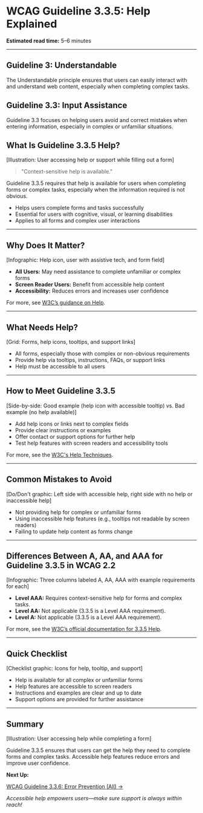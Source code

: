 <!--
title: WCAG Guideline 3.3.5: Help Explained
series: Making the Web Accessible for All
description: A practical guide to WCAG Guideline 3.3.5 (Help)—what it means, why it matters, and how to provide accessible help for users completing forms and complex tasks.
keywords: wcag 3.3.5, help, accessibility, web standards, user assistance, user experience
image: wcag-3-3-5-help.png
imageAlt: Illustration of a user accessing help or support while filling out a form
status: draft
-->

# **WCAG Guideline 3.3.5: Help Explained**

**Estimated read time:** 5–6 minutes

---

## **Guideline 3: Understandable**

The Understandable principle ensures that users can easily interact with and understand web content, especially when completing complex tasks.

## **Guideline 3.3: Input Assistance**

Guideline 3.3 focuses on helping users avoid and correct mistakes when entering information, especially in complex or unfamiliar situations.

## **What Is Guideline 3.3.5 Help?**

[Illustration: User accessing help or support while filling out a form]

> "Context-sensitive help is available."

Guideline 3.3.5 requires that help is available for users when completing forms or complex tasks, especially when the information required is not obvious.

- Helps users complete forms and tasks successfully
- Essential for users with cognitive, visual, or learning disabilities
- Applies to all forms and complex user interactions

---

## **Why Does It Matter?**

[Infographic: Help icon, user with assistive tech, and form field]

- **All Users:** May need assistance to complete unfamiliar or complex forms
- **Screen Reader Users:** Benefit from accessible help content
- **Accessibility:** Reduces errors and increases user confidence

For more, see [W3C’s guidance on Help](https://www.w3.org/WAI/WCAG22/Understanding/help.html).

---

## **What Needs Help?**

[Grid: Forms, help icons, tooltips, and support links]

- All forms, especially those with complex or non-obvious requirements
- Provide help via tooltips, instructions, FAQs, or support links
- Help must be accessible to all users

---

## **How to Meet Guideline 3.3.5**

[Side-by-side: Good example (help icon with accessible tooltip) vs. Bad example (no help available)]

- Add help icons or links next to complex fields
- Provide clear instructions or examples
- Offer contact or support options for further help
- Test help features with screen readers and accessibility tools

For more, see the [W3C's Help Techniques](https://www.w3.org/WAI/WCAG22/Techniques/general/G71).

---

## **Common Mistakes to Avoid**

[Do/Don't graphic: Left side with accessible help, right side with no help or inaccessible help]

- Not providing help for complex or unfamiliar forms
- Using inaccessible help features (e.g., tooltips not readable by screen readers)
- Failing to update help content as forms change

---

## **Differences Between A, AA, and AAA for Guideline 3.3.5 in WCAG 2.2**

[Infographic: Three columns labeled A, AA, AAA with example requirements for each]

- **Level AAA:** Requires context-sensitive help for forms and complex tasks.
- **Level AA:** Not applicable (3.3.5 is a Level AAA requirement).
- **Level A:** Not applicable (3.3.5 is a Level AAA requirement).

For more, see the [W3C’s official documentation for 3.3.5 Help](https://www.w3.org/WAI/WCAG22/Understanding/help.html).

---

## **Quick Checklist**

[Checklist graphic: Icons for help, tooltip, and support]

- Help is available for all complex or unfamiliar forms
- Help features are accessible to screen readers
- Instructions and examples are clear and up to date
- Support options are provided for further assistance

---

## **Summary**

[Illustration: User accessing help while completing a form]

Guideline 3.3.5 ensures that users can get the help they need to complete forms and complex tasks. Accessible help features reduce errors and improve user confidence.

**Next Up:**

[WCAG Guideline 3.3.6: Error Prevention (All) →](WCAG-Guideline-3-3-6-Error-Prevention-All-Explained.md)

*Accessible help empowers users—make sure support is always within reach!*

